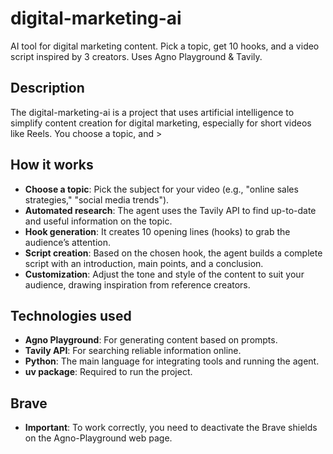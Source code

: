 # digital-marketing-ai
AI tool for digital marketing content. Pick a topic, get 10 hooks, and a video script inspired by 3 creators. Uses Agno Playground & Tavily.

## Description
The digital-marketing-ai is a project that uses artificial intelligence to simplify content creation for digital marketing, especially for short videos like Reels. You choose a topic, and >

## How it works
- **Choose a topic**: Pick the subject for your video (e.g., "online sales strategies," "social media trends").
- **Automated research**: The agent uses the Tavily API to find up-to-date and useful information on the topic.
- **Hook generation**: It creates 10 opening lines (hooks) to grab the audience’s attention.
- **Script creation**: Based on the chosen hook, the agent builds a complete script with an introduction, main points, and a conclusion.
- **Customization**: Adjust the tone and style of the content to suit your audience, drawing inspiration from reference creators.

## Technologies used
- **Agno Playground**: For generating content based on prompts.
- **Tavily API**: For searching reliable information online.
- **Python**: The main language for integrating tools and running the agent.
- **uv package**: Required to run the project.

## Brave
- **Important**: To work correctly, you need to deactivate the Brave shields on the Agno-Playground web page.